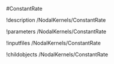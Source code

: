 <!-- MOOSE Object Documentation Stub: Remove this when content is added. -->
#ConstantRate

!description /NodalKernels/ConstantRate

!parameters /NodalKernels/ConstantRate

!inputfiles /NodalKernels/ConstantRate

!childobjects /NodalKernels/ConstantRate

